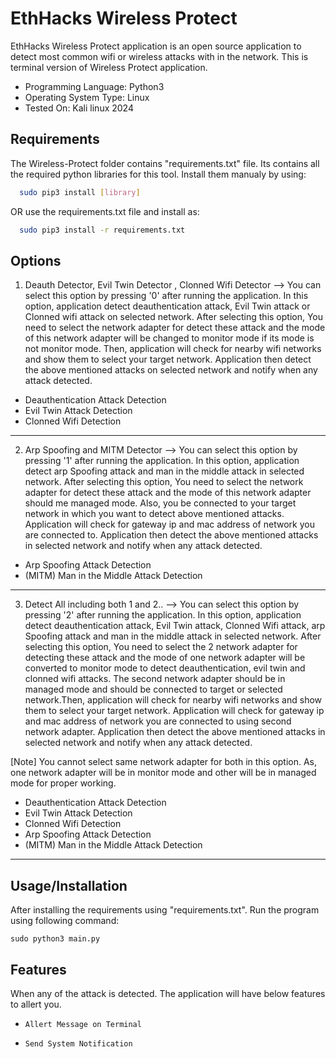 
# EthHacks Wireless Protect

EthHacks Wireless Protect application is an open source application to detect most common wifi or wireless attacks with in the network. This is terminal version of Wireless Protect application.

- Programming Language: Python3
- Operating System Type: Linux
- Tested On: Kali linux 2024


## Requirements

The Wireless-Protect folder contains "requirements.txt" file. Its contains all the required python libraries for this tool. Install them manualy by using:

```bash
  sudo pip3 install [library]
```
    
OR use the requirements.txt file and install as:

```bash
  sudo pip3 install -r requirements.txt
```
## Options

1.  Deauth Detector, Evil Twin Detector , Clonned Wifi Detector -->  You can select this option by pressing '0' after running the application. In this option, application detect deauthentication attack, Evil Twin attack or Clonned wifi attack on selected network. After selecting this option, You need to select the network adapter for detect these attack and the mode of this network adapter will be changed to monitor mode if its mode is not monitor mode. Then, application will check for nearby wifi networks and show them to select your target network. Application then detect the above mentioned attacks on selected network and notify when any attack detected.

- Deauthentication Attack Detection
- Evil Twin Attack Detection
- Clonned Wifi Detection
---

2.  Arp Spoofing and MITM Detector -->  You can select this option by pressing '1' after running the application. In this option, application detect arp Spoofing attack and man in the middle attack in selected network. After selecting this option, You need to select the network adapter for detect these attack and the mode of this network adapter should me managed mode. Also, you be connected to your target network in which you want to detect above mentioned attacks. Application will check for gateway ip and mac address of network you are connected to. Application then detect the above mentioned attacks in selected network and notify when any attack detected.

- Arp Spoofing Attack Detection
- (MITM) Man in the Middle Attack Detection
---

3.  Detect All including both 1 and 2.. -->  You can select this option by pressing '2' after running the application. In this option, application detect deauthentication attack, Evil Twin attack, Clonned Wifi attack, arp Spoofing attack and man in the middle attack in selected network. After selecting this option, You need to select the 2 network adapter for detecting these attack and the mode of one network adapter will be converted to monitor mode to detect deauthentication, evil twin and clonned wifi attacks. The second network adapter should be in managed mode and should be connected to target or selected network.Then, application will check for nearby wifi networks and show them to select your target network. Application will check for gateway ip and mac address of network you are connected to using second network adapter.  Application then detect the above mentioned attacks in selected network and notify when any attack detected.


[Note] You cannot select same network adapter for both in this option. As, one network adapter will be in monitor mode and other will be in managed mode for proper working.

- Deauthentication Attack Detection
- Evil Twin Attack Detection
- Clonned Wifi Detection
- Arp Spoofing Attack Detection
- (MITM) Man in the Middle Attack Detection
---
## Usage/Installation

After installing the requirements using "requirements.txt". Run the program using following command:

```
sudo python3 main.py
```


## Features

When any of the attack is detected. The application will have below features to allert you.

- `Allert Message on Terminal`

- `Send System Notification`

